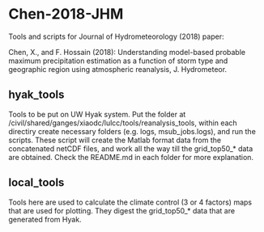 # Chen-2018-JHM
Tools and scripts for Journal of Hydrometeorology (2018) paper:

Chen, X., and F. Hossain (2018): Understanding model-based probable maximum precipitation estimation as a function of storm type and geographic region using atmospheric reanalysis, J. Hydrometeor. 

## hyak\_tools
Tools to be put on UW Hyak system. Put the folder at /civil/shared/ganges/xiaodc/lulcc/tools/reanalysis\_tools, within each directiry create necessary folders (e.g. logs, msub\_jobs.logs), and run the scripts. These script will create the Matlab format data from the concatenated netCDF files, and work all the way till the grid\_top50\_* data are obtained. Check the README.md in each folder for more explanation.

## local\_tools
Tools here are used to calculate the climate control (3 or 4 factors) maps that are used for plotting. They digest the grid\_top50\_* data that are generated from Hyak.